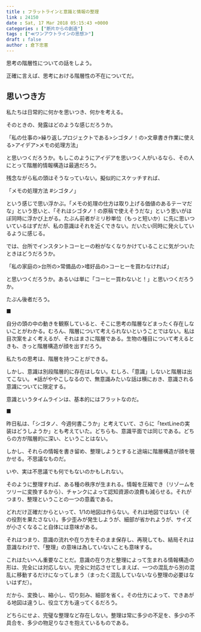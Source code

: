 ```yaml
---
title : フラットラインと意識と情報の整理
link : 24150
date : Sat, 17 Mar 2018 05:15:43 +0000
categories : ["断片からの創造"]
tags : ["≪ワンアウトラインの思想≫"]
draft : false
author : 倉下忠憲
---
```


思考の階層性についての話をしよう。

正確に言えば、思考における階層性の不在についてだ。

<h2>思いつき方</h2>

私たちは日常的に何かを思いつき、何かを考える。

そのときの、発露はどのような感じだろうか。

「私の仕事の>繰り返しプロジェクトである>シゴタノ！の>文章書き作業に使える>アイデア>メモの処理方法」

と思いつくだろうか。もしこのようにアイデアを思いつく人がいるなら、その人にとって階層的情報構造は最適だろう。

残念ながら私の頭はそうなっていない。擬似的にスケッチすれば、

「メモの処理方法 #シゴタノ」

という感じで思い浮かぶ。「メモの処理の仕方は取り上げる価値のあるテーマだな」という思いと、「それはシゴタノ！の原稿で使えそうだな」という思いがほぼ同時に浮かび上がる。たぶん前者がミリ秒単位（もっと短いか）に先に思いついているはずだが、私の意識はそれを近くできない。だいたい同時に発火しているように感じる。

では、台所でインスタントコーヒーの粉がなくなりかけていることに気がついたときはどうだろうか。

「私の家庭の>台所の>常備品の>嗜好品の>コーヒーを買わなければ」

と思いつくだろうか。あるいは単に「コーヒー買わないと！」と思いつくだろうか。

たぶん後者だろう。

■

自分の頭の中の動きを観察していると、そこに思考の階層などまったく存在しないことがわかる。むろん、階層について考えられないということではない。私は目次案をよく考えるが、それはまさに階層である。生物の種目について考えるときも、きっと階層構造が顔を出すだろう。

私たちの思考は、階層を持つことができる。

しかし、意識は別段階層的に存在はしない。むしろ、「意識」しないと階層は出てこない。
※話がややこしなるので、無意識みたいな話は横におき、意識される意識についてに限定する。

意識というタイムラインは、基本的にはフラットなのだ。

■

昨日私は、「シゴタノ、今週何書こうか」と考えていて、さらに「textLineの実装はどうしようか」とも考えていた。どちらも、意識平面では同じである。どちらの方が階層的に深い、ということはない。

しかし、それらの情報を書き留め、整理しようとすると途端に階層構造が顔を覗かせる。不思議なものだ。

いや、実は不思議でも何でもないのかもしれない。

そのように整理すれば、ある種の秩序が生まれる。情報を圧縮でき（リゾームをツリーに変換するから）、チャンクによって認知資源の浪費も減らせる。それがつまり、整理ということの一つの意義である。

どれだけ正確だからといって、1/1の地図は作らない。それは地図ではない（その役割を果たさない）。多少歪みが発生しようが、細部が省かれようが、サイズが小さくなること自体には意味がある。

それはつまり、意識の流れや在り方をそのまま保存し、再現しても、結局それは意識なわけで、「整理」の意味は為していないことも意味する。

これはたいへん重要なことだ。意識の在り方と整理によって生まれる情報構造の形は、完全には対応しない。完全に対応させてしまえば、一つの混乱から別の混乱に移動するだけになってしまう（まったく混乱していないなら整理の必要はないはずだ）。

だから、変換し、縮小し、切り刻み、細部を省く。その仕方によって、できあがる地図は違うし、役立て方も違ってくるだろう。

どちらにせよ、完璧な整理など存在しない。整理は常に多少の不足を、多少の不具合を、多少の物足りなさを抱えているものである。



